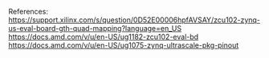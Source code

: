 References:
https://support.xilinx.com/s/question/0D52E00006hpfAVSAY/zcu102-zynq-us-eval-board-gth-quad-mapping?language=en_US
https://docs.amd.com/v/u/en-US/ug1182-zcu102-eval-bd
https://docs.amd.com/v/u/en-US/ug1075-zynq-ultrascale-pkg-pinout

